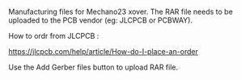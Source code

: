 Manufacturing files for Mechano23 xover.  The RAR file needs to be uploaded to the PCB vendor (eg: JLCPCB or PCBWAY).

How to ordr from JLCPCB :

https://jlcpcb.com/help/article/How-do-I-place-an-order

Use the Add Gerber files button to upload RAR file.

